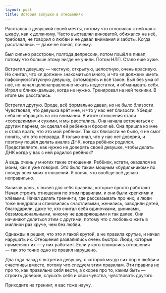 ```yaml
---
layout: post
title: История золушки в отношениях
---
```


Расстался с девушкой своей мечты, потому что относился к ней как к шкафу, как к должному. Часто выставлял виноватой, обижался на неё, требовал, не говорил о любви и не давал внимания и заботы. Когда расставались — даже не понял, почему.

Был сильно расстроен, полгода депрессии, потом пошёл в пикап, потому что больше этому нигде не учили. Потом НЛП. Стало ещё хуже.

Встретил девушку — честную, открытую, целостную, очень красивую. Но считал, что «я должен» знакомиться много, и что «я должен» иметь пафосную/статусную девушку, фотомодель и всё такое. Был без ума от неё, но начал целенаправленно искать недостатки, и обманывать себя. Играл в ближе-дальше, когда не нужно. Тренировал на ней техники. В итоге мы расстались.

Встретил другую. Вроде, всё формально давал, но не было близости. Чувствовал, что девушка врёт мне, и что у нас нет близости. Убедил себя не обращать на это внимания. В итоге отношения стали «соседскими» и сухими, и мы расстались. Она начала встречаться с другим парнем, он сделал ей ребёнка и бросил её. Она пришла ко мне и стала врать, что это мой ребёнок. Так как близости не было, я не смог понять, что это неправда. Я только знал, что у нас нет доверия, и поэтому пошёл делать анализ ДНК, когда ребёнок родился. Представляете, как нужно не доверять своей девушке, чтобы делать ДНК когда у вас с ней родился ребёнок?

А ведь очень у многих такие отношения. Ребёнок, кстати, оказался не моим, как я уже говорил. Это было таким мощным «будильником» по поводу всех моих отношений. Я понял, что вообще всё делаю неправильно.

Зализав раны, я вывел для себя правила, которые просто работают. Начал строить отношения по этим правилам, и они были крепкими и клёвыми. Начал делать тренинги, где рассказывать про них, и люди тоже внедряли и становились счастливыми, женились, заводили детей, благодарили, даже те, кто считал себя одиночками, циниками, безэмоциональными, никому не доверяющими и так далее. Они начинают делиться этим с другими, потому что с любовью жить в миллион раз круче, чем без любви.

Однажды я решил, что это я такой крутой, а не правила крутые, и начал нарушать их. Отношения развалились очень быстро. Люди, которые применяют их — у них работает. Если у кого сломались отношения — так это точно одно из правил нарушено.

Два года назад я встретил девушку, с которой мы до сих пор в любви и счастливы вместе, потому что следуем этим правилам. Эти правила не про то, как правильно себя вести, а скорее про то, каким быть — строить доверие, слушать себя и свои чувства, чувствовать другого.

Приходите на тренинг, я вас тоже научу.